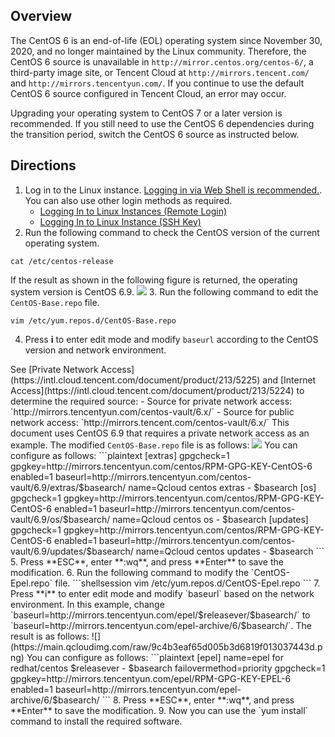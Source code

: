 ## Overview
The CentOS 6 is an end-of-life (EOL) operating system since November 30, 2020, and no longer maintained by the Linux community. Therefore, the CentOS 6 source is unavailable in `http://mirror.centos.org/centos-6/`, a third-party image site, or Tencent Cloud at `http://mirrors.tencent.com/` and `http://mirrors.tencentyun.com/`. If you continue to use the default CentOS 6 source configured in Tencent Cloud, an error may occur.

<dx-alert infotype="explain" title="">
Upgrading your operating system to CentOS 7 or a later version is recommended. If you still need to use the CentOS 6 dependencies during the transition period, switch the CentOS 6 source as instructed below.
</dx-alert>


## Directions
1. Log in to the Linux instance. [Logging in via Web Shell is recommended.](https://intl.cloud.tencent.com/document/product/213/5436). You can also use other login methods as required.
	- [Logging In to Linux Instances (Remote Login)](https://intl.cloud.tencent.com/document/product/213/32502)
	- [Logging In to Linux Instance (SSH Key)](https://intl.cloud.tencent.com/document/product/213/32501)
2. Run the following command to check the CentOS version of the current operating system.
```shellsession
cat /etc/centos-release
```
If the result as shown in the following figure is returned, the operating system version is CentOS 6.9.
![](https://main.qcloudimg.com/raw/de65529a43dc5bfee695c08d5f7bff80.png)
3. Run the following command to edit the `CentOS-Base.repo` file.
```shellsession
vim /etc/yum.repos.d/CentOS-Base.repo 
```
4. Press **i** to enter edit mode and modify `baseurl` according to the CentOS version and network environment.
<dx-alert infotype="explain" title="">
See [Private Network Access](https://intl.cloud.tencent.com/document/product/213/5225) and [Internet Access](https://intl.cloud.tencent.com/document/product/213/5224) to determine the required source:
- Source for private network access: `http://mirrors.tencentyun.com/centos-vault/6.x/`
- Source for public network access: `http://mirrors.tencent.com/centos-vault/6.x/`
</dx-alert>
This document uses CentOS 6.9 that requires a private network access as an example. The modified <code>CentOS-Base.repo</code> file is as follows:
<img src="https://main.qcloudimg.com/raw/1d2485a9be0df6d5f7c46151fc50d73b.png"/>
You can configure as follows:
```plaintext
[extras]
gpgcheck=1
gpgkey=http://mirrors.tencentyun.com/centos/RPM-GPG-KEY-CentOS-6
enabled=1
baseurl=http://mirrors.tencentyun.com/centos-vault/6.9/extras/$basearch/
name=Qcloud centos extras - $basearch
[os]
gpgcheck=1
gpgkey=http://mirrors.tencentyun.com/centos/RPM-GPG-KEY-CentOS-6
enabled=1
baseurl=http://mirrors.tencentyun.com/centos-vault/6.9/os/$basearch/
name=Qcloud centos os - $basearch
[updates]
gpgcheck=1
gpgkey=http://mirrors.tencentyun.com/centos/RPM-GPG-KEY-CentOS-6
enabled=1
baseurl=http://mirrors.tencentyun.com/centos-vault/6.9/updates/$basearch/
name=Qcloud centos updates - $basearch
```
5. Press **ESC**, enter **:wq**, and press **Enter** to save the modification.
6. Run the following command to modify the `CentOS-Epel.repo` file.
```shellsession
vim /etc/yum.repos.d/CentOS-Epel.repo 
```
7. Press **i** to enter edit mode and modify `baseurl` based on the network environment.
In this example, change `baseurl=http://mirrors.tencentyun.com/epel/$releasever/$basearch/` to `baseurl=http://mirrors.tencentyun.com/epel-archive/6/$basearch/`. The result is as follows:
![](https://main.qcloudimg.com/raw/9c4b3eaf65d005b3d6819f013037443d.png)
You can configure as follows:
```plaintext
[epel]
name=epel for redhat/centos $releasever - $basearch
failovermethod=priority
gpgcheck=1
gpgkey=http://mirrors.tencentyun.com/epel/RPM-GPG-KEY-EPEL-6
enabled=1
baseurl=http://mirrors.tencentyun.com/epel-archive/6/$basearch/
```
8. Press **ESC**, enter **:wq**, and press **Enter** to save the modification.
9. Now you can use the `yum install` command to install the required software.


